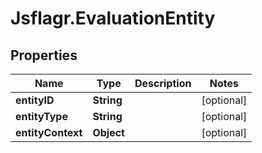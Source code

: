 # Jsflagr.EvaluationEntity

## Properties
Name | Type | Description | Notes
------------ | ------------- | ------------- | -------------
**entityID** | **String** |  | [optional] 
**entityType** | **String** |  | [optional] 
**entityContext** | **Object** |  | [optional] 


